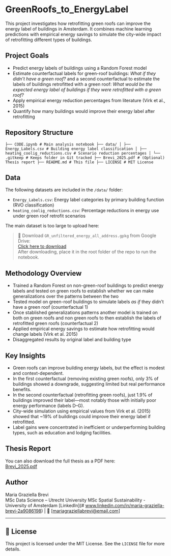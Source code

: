 # GreenRoofs_to_EnergyLabel

This project investigates how retrofitting green roofs can improve the energy label of buildings in Amsterdam. It combines machine learning predictions with empirical energy savings to simulate the city-wide impact of retrofitting different types of buildings.

##  Project Goals

- Predict energy labels of buildings using a Random Forest model
- Estimate counterfactual labels for green-roof buildings: *What if they didn’t have a green roof?* and a second counterfactual to estimate the labels of buildings retrofitted with a green roof: *What would be the expected energy label of buildings if they were retrofitted with a green roof?*
- Apply empirical energy reduction percentages from literature (Virk et al., 2015)
- Quantify how many buildings would improve their energy label after retrofitting

## Repository Structure 
``` ├── CODE.ipynb # Main analysis notebook ├── data/ │ ├── Energy_Labels.csv # Building energy label classification │ ├── heating_coolig_reductions.csv # Scenario reduction percentages │ └── .gitkeep # Keeps folder in Git tracked ├── Brevi_2025.pdf # (Optional) Thesis report ├── README.md # This file ├── LICENSE # MIT License ``` 



##  Data

The following datasets are included in the `/data/` folder:

- `Energy_Labels.csv`: Energy label categories by primary building function (RVO classification)
- `heating_coolig_reductions.csv`: Percentage reductions in energy use under green roof retrofit scenarios

The main dataset is too large to upload here:

> 🔗 Download `GR_unfiltered_energy_all_address.gpkg` from Google Drive:  
> [Click here to download](https://drive.google.com/file/d/13_jKlsRL72F8jiIy8ZDA_F74d3wtT94/view?usp=sharing)  
> After downloading, place it in the root folder of the repo to run the notebook.

## Methodology Overview

- Trained a Random Forest on non-green-roof buildings to predict energy labels and tested on green roofs to establish whether we can make generalizations over the patterns between the two
- Tested model on green-roof buildings to simulate labels *as if* they didn’t have a green roof (counterfactual 1)
- Once stablished generalizations patterns another model is trained on both on green roofs and non green roofs to then establish the labels of retrofitted green roofs (counterfactual 2)
- Applied empirical energy savings to estimate how retrofitting would change labels (Virk et al. 2015)
- Disaggregated results by original label and building type

## Key Insights

- Green roofs can improve building energy labels, but the effect is modest and context-dependent.
- In the first counterfactual (removing existing green roofs), only 3% of buildings showed a downgrade, suggesting limited but real performance benefits.
- In the second counterfactual (retrofitting green roofs), just 1.9% of buildings improved their label—most notably those with initially poor energy performance (labels D–G).
- City-wide simulation using empirical values from Virk et al. (2015) showed that ~19% of buildings could improve their energy label if retrofitted.
- Label gains were concentrated in inefficient or underperforming building types, such as education and lodging facilities.


## Thesis Report

You can also download the full thesis as a PDF here:  
[Brevi_2025.pdf](Brevi_2025.pdf) 

## Author

Maria Graziella Brevi  
MSc Data Science – Utrecht University 
MSc Spatial Sustainability - University of Amsterdam 
[LinkedIn](# www.linkedin.com/in/maria-graziella-brevi-2a9086198) | 📧 [mariagraziellabrevi@email.com]

---

## 📜 License

This project is licensed under the MIT License. See the `LICENSE` file for more details.
